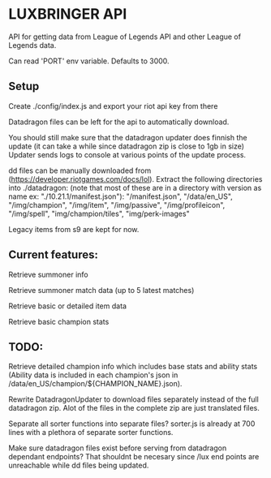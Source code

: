 # LUXBRINGER API
API for getting data from League of Legends API and other League of Legends data.

Can read 'PORT' env variable. Defaults to 3000.

## Setup
Create ./config/index.js and export your riot api key from there

Datadragon files can be left for the api to automatically download.

You should still make sure that the datadragon updater does finnish the update (it can take a while since datadragon zip is close to 1gb in size)
Updater sends logs to console at various points of the update process.

dd files can be manually downloaded from (https://developer.riotgames.com/docs/lol).
Extract the following directories into ./datadragon: (note that most of these are in a directory with version as name ex: "./10.21.1/manifest.json"):
"/manifest.json", "/data/en_US", "/img/champion", "/img/item", "/img/passive",
"/img/profileicon", "/img/spell", "img/champion/tiles", "img/perk-images"

Legacy items from s9 are kept for now.

## Current features:
Retrieve summoner info

Retrieve summoner match data (up to 5 latest matches)

Retrieve basic or detailed item data

Retrieve basic champion stats

## TODO:
Retrieve detailed champion info which includes base stats and ability stats (Ability data is included in each champion's json in /data/en_US/champion/${CHAMPION_NAME}.json).

Rewrite DatadragonUpdater to download files separately instead of the full datadragon zip.
Alot of the files in the complete zip are just translated files.

Separate all sorter functions into separate files? 
sorter.js is already at 700 lines with a plethora of separate sorter functions.

Make sure datadragon files exist before serving from datadragon dependant endpoints? 
That shouldnt be necesary since /lux end points are unreachable while dd files being updated.

